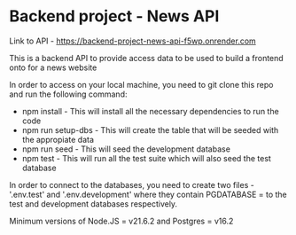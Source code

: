 # Backend project - News API

Link to API - https://backend-project-news-api-f5wp.onrender.com

This is a backend API to provide access data to be used to build a frontend onto for a news website

In order to access on your local machine, you need to git clone this repo and run the following command:
* npm install - This will install all the necessary dependencies to run the code
* npm run setup-dbs - This will create the table that will be seeded with the appropiate data
* npm run seed - This will seed the development database 
* npm test - This will run all the test suite which will also seed the test database

In order to connect to the databases, you need to create two files - '.env.test' and '.env.development' where they contain PGDATABASE = to the test and development databases respectively.

Minimum versions of Node.JS = v21.6.2 and Postgres = v16.2